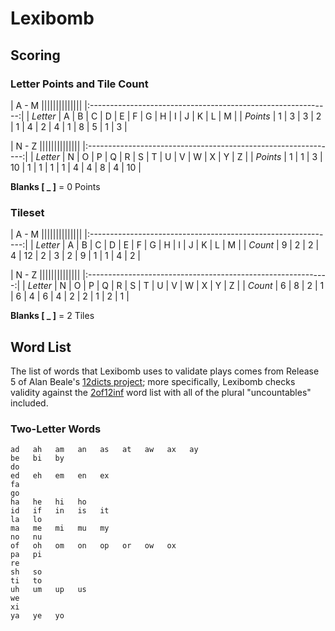 Lexibomb
========

Scoring
-------

### Letter Points and Tile Count

| A - M ||||||||||||||
|:------------------------------------------------------------:|
| _Letter_ | A | B | C | D | E | F | G | H | I | J | K | L | M |
| _Points_ | 1 | 3 | 3 | 2 | 1 | 4 | 2 | 4 | 1 | 8 | 5 | 1 | 3 |

| N - Z ||||||||||||||
|:--------------------------------------------------------------:|
| _Letter_ | N | O | P | Q  | R | S | T | U | V | W | X | Y | Z  |
| _Points_ | 1 | 1 | 3 | 10 | 1 | 1 | 1 | 1 | 4 | 4 | 8 | 4 | 10 |

**Blanks [ _ ]** = 0 Points

### Tileset

| A - M ||||||||||||||
|:-------------------------------------------------------------:|
| _Letter_ | A | B | C | D | E  | F | G | H | I | J | K | L | M |
| _Count_  | 9 | 2 | 2 | 4 | 12 | 2 | 3 | 2 | 9 | 1 | 1 | 4 | 2 |

| N - Z ||||||||||||||
|:------------------------------------------------------------:|
| _Letter_ | N | O | P | Q | R | S | T | U | V | W | X | Y | Z |
| _Count_  | 6 | 8 | 2 | 1 | 6 | 4 | 6 | 4 | 2 | 2 | 1 | 2 | 1 |

**Blanks [ _ ]** = 2 Tiles

Word List
---------

The list of words that Lexibomb uses to validate plays comes from Release
5 of Alan Beale's [12dicts project][]; more specifically, Lexibomb checks
validity against the [2of12inf][] word list with all of the plural
"uncountables" included.

[12dicts project]: http://wordlist.aspell.net/12dicts/
[2of12inf]: http://wordlist.aspell.net/12dicts-readme/#2of12inf

### Two-Letter Words

```
ad   ah   am   an   as   at   aw   ax   ay
be   bi   by
do
ed   eh   em   en   ex
fa
go
ha   he   hi   ho
id   if   in   is   it
la   lo
ma   me   mi   mu   my
no   nu
of   oh   om   on   op   or   ow   ox
pa   pi
re
sh   so
ti   to
uh   um   up   us
we
xi
ya   ye   yo
```
